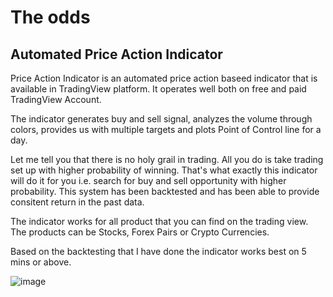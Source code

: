 <h1> The odds</h1>
<h2> Automated Price Action Indicator</h2>

<p>Price Action Indicator is an automated price action baseed indicator that is available in TradingView platform. It operates well both on free and paid TradingView Account.</p>

<p>The indicator generates buy and sell signal, analyzes the volume through colors, provides us with multiple targets and plots Point of Control line for a day.</p>



<p>Let me tell you that there is no holy grail in trading. All you do is take trading set up with higher probability of winning. That's what exactly this indicator will do it for you i.e. search for buy and sell opportunity with higher probability. This system has been backtested and has been able to provide consitent return in the past data.</p>

<p>The indicator works for all product that you can find on the trading view. The products can be Stocks, Forex Pairs or Crypto Currencies.</p>

<p>Based on the backtesting that I have done the indicator works best on 5 mins or above.</p>

![image](https://github.com/biken577/Price-Action-Indicator/assets/43915123/9bbaaa96-fdea-4e90-ad08-854b4ecdb0fe)


